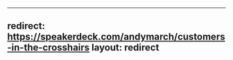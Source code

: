  ---
 redirect:   https://speakerdeck.com/andymarch/customers-in-the-crosshairs
 layout:     redirect
 ---